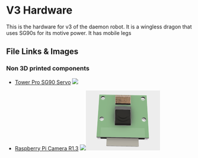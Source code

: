 # V3 Hardware

This is the hardware for v3 of the daemon robot. It is a wingless dragon that uses SG90s for its motive power. It has mobile legs

## File Links & Images

### Non 3D printed components

- [Tower Pro SG90 Servo](http://a360.co/2rih2fV) <img src="https://pbs.twimg.com/media/DBIBAU5XkAA9t0I.jpg:small" width="200"/>

- [Raspberry Pi Camera R1.3](http://a360.co/2qzGSv0) <img src="https://32414320wji53mwwch1u68ce-wpengine.netdna-ssl.com/wp-content/uploads/2015/07/Raspberry-Pi-Camera.jpg" width="200"/><img src="imgs/raspbery_pi_cam_cad.png" width="200"/>
